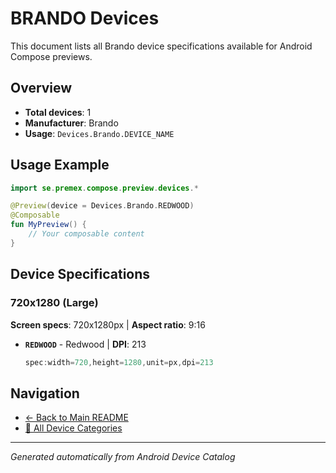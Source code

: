 # BRANDO Devices

This document lists all Brando device specifications available for Android Compose previews.

## Overview

- **Total devices**: 1
- **Manufacturer**: Brando
- **Usage**: `Devices.Brando.DEVICE_NAME`

## Usage Example

```kotlin
import se.premex.compose.preview.devices.*

@Preview(device = Devices.Brando.REDWOOD)
@Composable
fun MyPreview() {
    // Your composable content
}
```

## Device Specifications

### 720x1280 (Large)

**Screen specs**: 720x1280px | **Aspect ratio**: 9:16

- **`REDWOOD`** - Redwood | **DPI**: 213
  ```kotlin
  spec:width=720,height=1280,unit=px,dpi=213
  ```

## Navigation

- [← Back to Main README](../../README.md)
- [📱 All Device Categories](../README.md)

---
*Generated automatically from Android Device Catalog*
